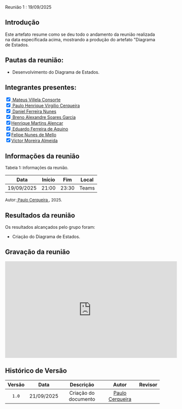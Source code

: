 Reunião 1 : 19/09/2025

## Introdução

Este artefato resume como se deu todo o andamento da reunião realizada na data especificada acima, mostrando a produção do artefato "Diagrama de Estados.


## Pautas da reunião:

- Desenvolvimento do Diagrama de Estados.


## Integrantes presentes:

<label><input type="checkbox" checked abled>[ Mateus Villela Consorte ](https://github.com/MVConsorte)</label><br>
<label><input type="checkbox" checked abled>[ Paulo Henrique Virgilio Cerqueira ](https://github.com/paulocerqr)</label><br>
<label><input type="checkbox" checked abled>[ Daniel Ferreira Nunes ](https://github.com/Mach1r0)</label><br>
<label><input type="checkbox" checked abled>[ Breno Alexandre Soares Garcia ](https://github.com/brenoalexandre0)</label><br>
<label><input type="checkbox" checked abled>[Henrique Martins Alencar](https://github.com/henryqma)</label><br>
<label><input type="checkbox" checked abled>[ Eduardo Ferreira de Aquino ](https://github.com/fxred)</label><br>
<label><input type="checkbox" checked abled>[Felipe Nunes de Mello](https://github.com/FelipeNunesdM)</label><br>
<label><input type="checkbox" checked abled>[Víctor Moreira Almeida](https://github.com/aqela-batata-alt)</label><br>

## Informações da reunião

<font size="2" >

<p > Tabela 1: Informações da reunião. </p>

</font>

| Data | Início | Fim | Local |
|:-:|:-:|:-:|:-:|
| 19/09/2025  | 21:00 | 23:30  | Teams |

<font size="2" >

<p>Autor:<a href= "https://github.com/paulocerq"> Paulo Cerqueira </a>, 2025.</p>

</font>

## Resultados da reunião

Os resultados alcançados pelo grupo foram:

 - Criação do Diagrama de Estados.


## Gravação da reunião

<iframe width="560" height="315" src="https://www.youtube.com/watch?v=rpV2knZ_jj4" title="YouTube video player" frameborder="0" allow="accelerometer; autoplay; clipboard-write; encrypted-media; gyroscope; picture-in-picture; web-share" referrerpolicy="strict-origin-when-cross-origin" allowfullscreen></iframe>

## Histórico de Versão

| Versão | Data | Descrição | Autor | Revisor
|:-:|:-:|:-:|:-:|:-:|
|`1.0`| 21/09/2025 | Criação do documento| [Paulo Cerqueira](https://github.com/paulocerqr)| []() |